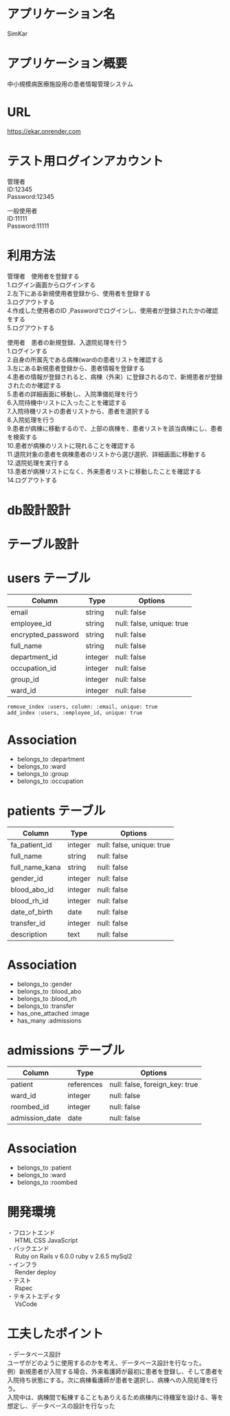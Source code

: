 # アプリケーション名
SimKar

# アプリケーション概要
中小規模病医療施設用の患者情報管理システム

# URL
https://ekar.onrender.com

# テスト用ログインアカウント
管理者<br>
  ID:12345<br>
  Password:12345

一般使用者<br>
  ID:11111<br>
  Password:11111


# 利用方法
管理者　使用者を登録する<br>
1.ログイン画面からログインする<br>
2.左下にある新規使用者登録から、使用者を登録する<br>
3.ログアウトする<br>
4.作成した使用者のID ,Passwordでログインし、使用者が登録されたかの確認をする<br>
5.ログアウトする<br>

使用者　患者の新規登録、入退院処理を行う<br>
1.ログインする<br>
2.自身の所属先である病棟(ward)の患者リストを確認する<br>
3.左にある新規患者登録から、患者情報を登録する<br>
4.患者の情報が登録されると、病棟（外来）に登録されるので、新規患者が登録されたのか確認する<br>
5.患者の詳細画面に移動し、入院準備処理を行う<br>
6.入院待機中リストに入ったことを確認する<br>
7.入院待機リストの患者リストから、患者を選択する<br>
8.入院処理を行う<br>
9.患者が病棟に移動するので、上部の病棟を、患者リストを該当病棟にし、患者を検索する<br>
10.患者が病棟のリストに現れることを確認する<br>
11.退院対象の患者を病棟患者のリストから選び選択、詳細画面に移動する<br>
12.退院処理を実行する<br>
13.患者が病棟リストになく、外来患者リストに移動したことを確認する<br>
14.ログアウトする<br>


# db設計設計

# テーブル設計

# users テーブル
| Column             | Type    | Options                   |
| ------------------ | ------- | ------------------------- |
| email              | string  | null: false               |
| employee_id        | string  | null: false, unique: true |
| encrypted_password | string  | null: false               |
| full_name          | string  | null: false               |
| department_id      | integer | null: false               |
| occupation_id      | integer | null: false               |
| group_id           | integer | null: false               |
| ward_id            | integer | null: false               |

    remove_index :users, column: :email, unique: true
    add_index :users, :employee_id, unique: true

# Association
- belongs_to :department
- belongs_to :ward
- belongs_to :group
- belongs_to :occupation



# patients テーブル
| Column         | Type       | Options                        |
| -------------- | ---------- | ------------------------------ |
| fa_patient_id  | integer    | null: false, unique: true      |
| full_name      | string     | null: false                    |
| full_name_kana | string     | null: false                    |
| gender_id      | integer    | null: false                    |
| blood_abo_id   | integer    | null: false                    |
| blood_rh_id    | integer    | null: false                    |
| date_of_birth  | date       | null: false                    |
| transfer_id    | integer    | null: false                    |
| description    | text       | null: false                    |

# Association
- belongs_to :gender
- belongs_to :blood_abo
- belongs_to :blood_rh
- belongs_to :transfer
- has_one_attached :image
- has_many :admissions



# admissions テーブル
| Column         | Type       | Options                        |
| -------------- | ---------- | ------------------------------ |
| patient        | references | null: false, foreign_key: true |
| ward_id        | integer    | null: false                    |
| roombed_id     | integer    | null: false                    |
| admission_date | date       | null: false                    |

# Association
- belongs_to :patient
- belongs_to :ward
- belongs_to :roombed



# 開発環境
・フロントエンド<br>
&emsp;  HTML
  CSS
  JavaScript<br>
・バックエンド<br>
&emsp;  Ruby on Rails v 6.0.0
  ruby v 2.6.5
  mySql2<br>
・インフラ<br>
&emsp;  Render deploy<br>
・テスト<br>
&emsp;  Rspec<br>
・テキストエディタ <br>
&emsp;  VsCode<br>





# 工夫したポイント
・データベース設計<br>
  ユーザがどのように使用するのかを考え、データベース設計を行なった。<br>
  例）新規患者が入院する場合、外来看護師が最初に患者を登録し、そして患者を入院待ち状態にする。次に病棟看護師が患者を選択し、病棟への入院処理を行う。<br>
  入院中は、病棟間で転棟することもありえるため病棟内に待機室を設ける、等を想定し、データベースの設計を行なった
     








